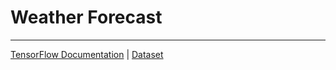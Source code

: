 # Weather Forecast
---
[TensorFlow Documentation](https://www.tensorflow.org/tutorials/structured_data/time_series#the_weather_dataset) | [Dataset](https://storage.googleapis.com/tensorflow/tf-keras-datasets/jena_climate_2009_2016.csv.zip)